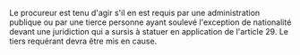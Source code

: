   
 Le procureur est tenu d'agir s'il en est requis par une administration publique ou par une tierce personne ayant soulevé l'exception de nationalité devant une juridiction qui a sursis à statuer en application de l'article 29. Le tiers requérant devra être mis en cause.  

  
